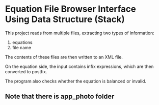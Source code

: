 # Equation File Browser Interface Using Data Structure (Stack)

This project reads from multiple files, extracting two types of information:
1) equations
2) file name

The contents of these files are then written to an XML file.

On the equation side, the input contains infix expressions,
which are then converted to postfix.

The program also checks whether the equation is balanced or invalid.

## Note that there is app_photo folder
